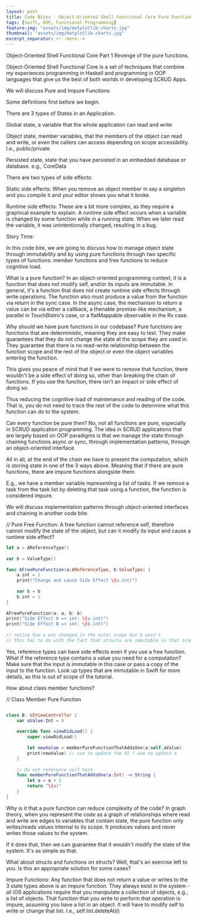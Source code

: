 ```yaml
---
layout: post 
title: Code Bites - Object-Oriented Shell Functional Core Pure Functions and Impure Functions.
tags: [Swift, OOP, Functional Programming]
feature-img: "assets/img/matplotlib-charts.jpg"
thumbnail: "assets/img/matplotlib-charts.jpg"
excerpt_separator: <!--more-->
---
```


Object-Oriented Shell Functional Core Part 1
Revenge of the pure functions.

<!--more-->
Object-Oriented Shell Functional Core is a set of techniques that combine my experiences programming in Haskell and programming in OOP languages that give us the best of both worlds in developing SCRUD Apps.

We will discuss Pure and Impure Functions

Some definitions first before we begin.

There are 3 types of States in an Application.
 
Global state, a variable that the whole application can read and write

Object state, member variables, that the members of the object can read and write, or even the callers can access depending on scope accessibility. I.e., public/private

Persisted state, state that you have persisted in an embedded database or database. e.g.,
CoreData

There are two types of side effects: 

Static side effects: When you remove an object member in say a singleton and you compile it and your editor shows you what it broke.

Runtime side effects:
These are a bit more complex, as they require a graphical example to explain. A runtime side effect occurs when a variable is changed by some function while in a running state. When we later read the variable, it was unintentionally changed, resulting in a bug. 

Story Time:

In this code bite, we are going to discuss how to manage object state through immutability and by using pure functions through two specific types of functions: member functions and free functions to reduce cognitive load.

What is a pure function? In an object-oriented programming context, it is a function that does not modify self, and/or its inputs are immutable. In general, it's a function that does not create runtime side effects through write operations. The function also must produce a value from the function via return in the sync case. In the async case, the mechanism to return a value can be via either a callback, a thenable promise-like mechanism, a parallel in TouchBistro's case, or a flatMappable observable in the Rx case.

Why should we have pure functions in our codebase? 
Pure functions are functions that are deterministic, meaning they are easy to test. They make guarantees that they do not change the state at the scope they are used in. They guarantee that there is no read-write relationship between the function scope and the rest of the object or even the object variables entering the function. 

This gives you peace of mind that if we were to remove that function, there wouldn't be a side effect of doing so, other than breaking the chain of functions. If you use the function, there isn't an impact or side effect of doing so.

Thus reducing the cognitive load of maintenance and reading of the code. That is, you do not need to trace the rest of the code to determine what this function can do to the system.

Can every function be pure then? No, not all functions are pure, especially in SCRUD application programming. The idea in SCRUD applications that are largely based on OOP paradigms is that we manage the state through chaining functions async or sync, through implementation patterns, through an object-oriented interface.  

All in all, at the end of the chain we have to present the computation, which is storing state in one of the 3 ways above. Meaning that if there are pure functions, there are impure functions alongside them. 

E.g., we have a member variable representing a list of tasks. If we remove a task from the task list by deleting that task using a function, the function is considered impure.

We will discuss implementation patterns through object-oriented interfaces and chaining in another code bite.

// Pure Free Function: A free function cannot reference self, therefore cannot modify the state of the object, but can it modify its input and cause a runtime side effect? 

```swift
let a = AReferenceType()
 
var b = ValueType()
 
func AFreePureFunction(a:AReferenceType, b:ValueType) {
    a.int = 1
    print("Change and cause Side Effect \(a.int)")
 
    var b = b
    b.int = 1
}
 
AFreePureFunction(a: a, b: b)
print("Side Effect A => int: \(a.int)")
print("Side Effect B => int: \(b.int)")
 
// notice how a was changed in the outer scope but b wasn't
// this has to do with the fact that structs are immutable in that scope.1
```

Yes, reference types can have side effects even if you use a free function. 
What if the reference type contains a value you need for a computation? Make sure that the input is immutable in this case or pass a copy of the input to the function. Look up types that are immutable in Swift for more details, as this is out of scope of the tutorial.

How about class member functions? 

// Class Member Pure Function
```swift

class B: UIViewController {
    var aValue:Int = 0
 
    override func viewDidLoad() {
        super.viewDidLoad()
 
        let newValue = memberPureFunctionThatAddsOne(a:self.aValue)
        print(newValue) // use to update the UI ? use to update a
    }
 
    // Do not reference self here
    func memberPureFunctionThatAddsOne(a:Int) -> String {
        let a = a + 1
        return "\(a)"
    }
}


```

Why is it that a pure function can reduce complexity of the code? In graph theory, when you represent the code as a graph of relationships where read and write are edges to variables that contain state, the pure function only writes/reads values internal to its scope. It produces values and never writes those values to the system. 

If it does that, then we can guarantee that it wouldn't modify the state of the system. It's as simple as that. 

What about structs and functions on structs? Well, that's an exercise left to you. Is this an appropriate solution for some cases? 

Impure Functions:
Any function that does not return a value or writes to the 3 state types above is an impure function. They always exist in the system - all iOS applications require that you manipulate a collection of objects, e.g., a list of objects. That function that you write to perform that operation is impure, assuming you have a list in an object. It will have to modify self to write or change that list. I.e., self.list.deleteAt(i)


